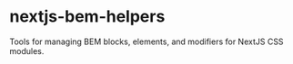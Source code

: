 # nextjs-bem-helpers
Tools for managing BEM blocks, elements, and modifiers for NextJS CSS modules.
